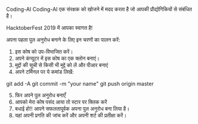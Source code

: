 Coding-AI
Coding-AI एक संरक्षक को खोजने में मदद करता है जो आपकी प्रौद्योगिकियों से संबंधित है।

HacktoberFest 2019 में आपका स्वागत है!

अपना पहला पुल अनुरोध बनाने के लिए इन चरणों का पालन करें:
1. इस कोष को उप-विभाजित करें।
2. अपने कंप्यूटर में इस कोष का एक क्लोन बनाएं।
3. मुद्दों की सूची से किसी भी मुद्दे को लें और पीआर बनाएं
4. अपने टर्मिनल पर ये कमांड लिखें:

git add -A
git commit -m "your name"
git push origin master

5. फिर अपने पुल अनुरोध बनाएँ
6. आपको मेरा कोष पसंद आया तो स्टार पर क्लिक करें
7. बधाई हो!! आपने सफलतापूर्वक अपना पुल अनुरोध बना लिया है।
8. यहां अपनी प्रगति की जांच करें और अपनी शर्ट की प्रतीक्षा करें।

